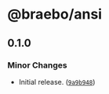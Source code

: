 # @braebo/ansi

## 0.1.0

### Minor Changes

-   Initial release. ([`9a9b948`](https://github.com/braebo/ansi/commit/9a9b9487c5c76b49e8c32775edb2c5a883132d89))
